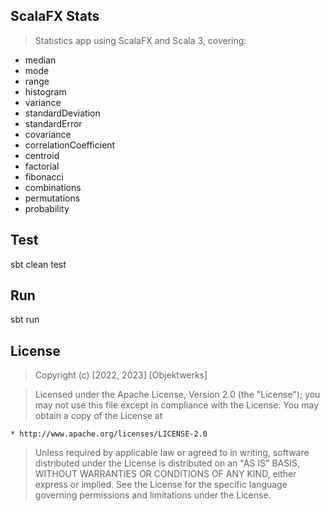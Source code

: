 ScalaFX Stats
-------------
>Statistics app using ScalaFX and Scala 3, covering:

* median
* mode
* range
* histogram
* variance
* standardDeviation
* standardError
* covariance
* correlationCoefficient
* centroid
* factorial
* fibonacci
* combinations
* permutations
* probability

Test
----
sbt clean test

Run
---
sbt run

License
-------
>Copyright (c) [2022, 2023] [Objektwerks]

>Licensed under the Apache License, Version 2.0 (the "License");
you may not use this file except in compliance with the License.
You may obtain a copy of the License at

    * http://www.apache.org/licenses/LICENSE-2.0

>Unless required by applicable law or agreed to in writing, software
distributed under the License is distributed on an "AS IS" BASIS,
WITHOUT WARRANTIES OR CONDITIONS OF ANY KIND, either express or implied.
See the License for the specific language governing permissions and
limitations under the License.